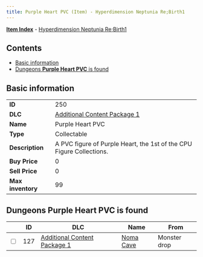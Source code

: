 ```yaml
---
title: Purple Heart PVC (Item) - Hyperdimension Neptunia Re;Birth1
---
```


[**Item Index**](/neptunia/rb1/item/index.html) - [Hyperdimension Neptunia Re;Birth1](/neptunia/rb1)

## Contents

- [Basic information](#basic-information)
- [Dungeons **Purple Heart PVC** is found](#dungeons-purple-heart-pvc-is-found)

## Basic information

|   |   |
| -- | -- |
| **ID** | 250 |
| **DLC** | [Additional Content Package 1](/neptunia/rb1/dlc/10-pack1.html) |
| **Name** | Purple Heart PVC |
| **Type** | Collectable |
| **Description** | A PVC figure of Purple Heart, the 1st of the CPU Figure Collections. |
| **Buy Price** | 0 |
| **Sell Price** | 0 |
| **Max inventory** | 99 |


## Dungeons **Purple Heart PVC** is found

|    | ID | DLC | Name | From |
| -- | -- | --- | ---- | ---- |
| <input type="checkbox" id="rb1-dungeon-10-127" class="trackbox" /> | 127 | [Additional Content Package 1](/neptunia/rb1/dlc/10-pack1.html) | [Noma Cave](/neptunia/rb1/dungeon/10-127-noma-cave.html) | Monster drop |
